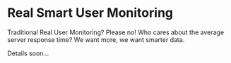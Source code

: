 Real Smart User Monitoring
==========================

Traditional Real User Monitoring? Please no!
Who cares about the average server response time? We want more, we want smarter data.


Details soon...